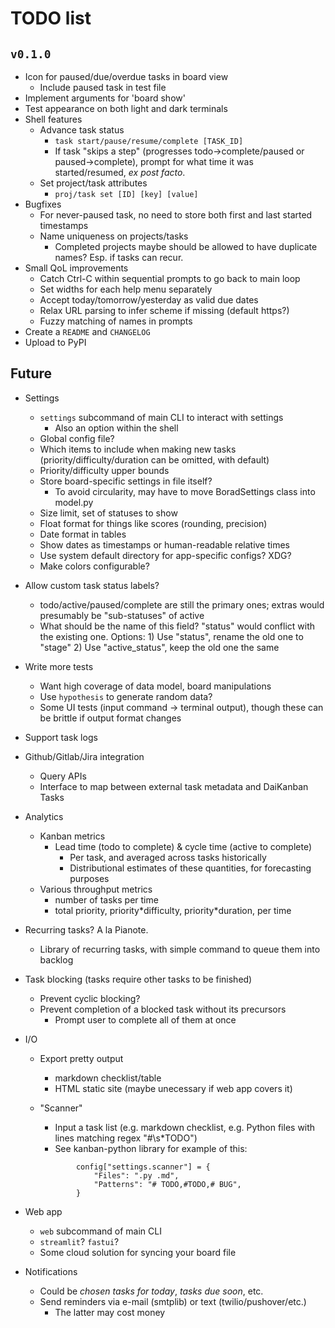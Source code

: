 # TODO list

## `v0.1.0`

- Icon for paused/due/overdue tasks in board view
  - Include paused task in test file
- Implement arguments for 'board show'
- Test appearance on both light and dark terminals
- Shell features
  - Advance task status
    - `task start/pause/resume/complete [TASK_ID]`
    - If task "skips a step" (progresses todo->complete/paused or paused->complete), prompt for what time it was started/resumed, *ex post facto*.
  - Set project/task attributes
    - `proj/task set [ID] [key] [value]`
- Bugfixes
  - For never-paused task, no need to store both first and last started timestamps
  - Name uniqueness on projects/tasks
    - Completed projects maybe should be allowed to have duplicate names? Esp. if tasks can recur.
- Small QoL improvements
  - Catch Ctrl-C within sequential prompts to go back to main loop
  - Set widths for each help menu separately
  - Accept today/tomorrow/yesterday as valid due dates
  - Relax URL parsing to infer scheme if missing (default https?)
  - Fuzzy matching of names in prompts
- Create a `README` and `CHANGELOG`
- Upload to PyPI

## Future

- Settings
  - `settings` subcommand of main CLI to interact with settings
    - Also an option within the shell
  - Global config file?
  - Which items to include when making new tasks (priority/difficulty/duration can be omitted, with default)
  - Priority/difficulty upper bounds
  - Store board-specific settings in file itself?
    - To avoid circularity, may have to move BoradSettings class into model.py
  - Size limit, set of statuses to show
  - Float format for things like scores (rounding, precision)
  - Date format in tables
  - Show dates as timestamps or human-readable relative times
  - Use system default directory for app-specific configs? XDG?
  - Make colors configurable?
- Allow custom task status labels?
  - todo/active/paused/complete are still the primary ones; extras would presumably be "sub-statuses" of active
  - What should be the name of this field? "status" would conflict with the existing one. Options:
        1) Use "status", rename the old one to "stage"
        2) Use "active_status", keep the old one the same
- Write more tests
  - Want high coverage of data model, board manipulations
  - Use `hypothesis` to generate random data?
  - Some UI tests (input command -> terminal output), though these can be brittle if output format changes
- Support task logs
- Github/Gitlab/Jira integration
  - Query APIs
  - Interface to map between external task metadata and DaiKanban Tasks
- Analytics
  - Kanban metrics
    - Lead time (todo to complete) & cycle time (active to complete)
      - Per task, and averaged across tasks historically
      - Distributional estimates of these quantities, for forecasting purposes
  - Various throughput metrics
    - number of tasks per time
    - total priority, priority\*difficulty, priority\*duration, per time
- Recurring tasks? A la Pianote.
  - Library of recurring tasks, with simple command to queue them into backlog
- Task blocking (tasks require other tasks to be finished)
  - Prevent cyclic blocking?
  - Prevent completion of a blocked task without its precursors
    - Prompt user to complete all of them at once
- I/O
  - Export pretty output
    - markdown checklist/table
    - HTML static site (maybe unecessary if web app covers it)
  - "Scanner"
    - Input a task list (e.g. markdown checklist, e.g. Python files with lines matching regex "#\s*TODO")
    - See kanban-python library for example of this:

    ```lang=python
            config["settings.scanner"] = {
                "Files": ".py .md",
                "Patterns": "# TODO,#TODO,# BUG",
            }
    ```

- Web app
  - `web` subcommand of main CLI
  - `streamlit`? `fastui`?
  - Some cloud solution for syncing your board file
- Notifications
  - Could be *chosen tasks for today*, *tasks due soon*, etc.
  - Send reminders via e-mail (smtplib) or text (twilio/pushover/etc.)
    - The latter may cost money
